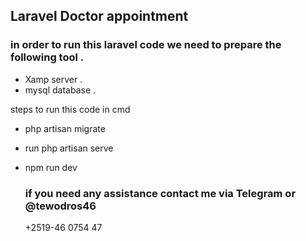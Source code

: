 
## Laravel Doctor appointment
### in order to run this laravel code we need to prepare the following tool .
- Xamp server .
- mysql database .
  
steps to run this code in cmd
- php artisan migrate
- run php artisan serve
- npm run dev

  ### if you need any assistance contact me via Telegram or @tewodros46
  +2519-46 0754 47


